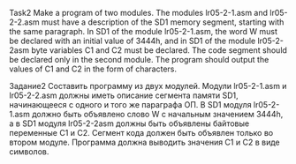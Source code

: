 Task2 Make a program of two modules. The modules lr05-2-1.asm and lr05-2-2.asm must have a description of the SD1 memory segment, starting with the same paragraph. In SD1 of the module lr05-2-1.asm, the word W must be declared with an initial value of 3444h, and in SD1 of the module lr05-2-2asm byte variables C1 and C2 must be declared. The code segment should be declared only in the second module. The program should output the values of C1 and C2 in the form of characters.

Задание2 Составить программу из двух модулей. Модули lr05-2-1.asm и lr05-2-2.asm должны иметь описание сегмента памяти SD1, начинающееся с одного и того же параграфа ОП. В SD1 модуля lr05-2-1.asm должно быть объявлено слово W с начальным значением 3444h, а в SD1 модуля lr05-2-2asm должны быть объявлены байтовые переменные C1 и C2. Сегмент кода должен быть объявлен только во втором модуле. Программа должна выводить значения C1 и C2 в виде символов.
